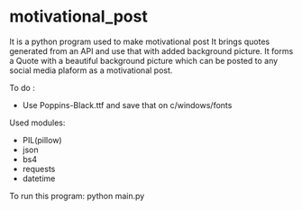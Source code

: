 # motivational_post 
It is a python program used to make motivational post It brings quotes generated from an API and use that with added background picture. It forms a Quote with a beautiful background picture which can be posted to any social media plaform as a motivational post.

To do :
* Use Poppins-Black.ttf and save that on c/windows/fonts

Used modules: 
* PIL(pillow) 
* json 
* bs4 
* requests 
* datetime 

To run this program: 
python main.py
